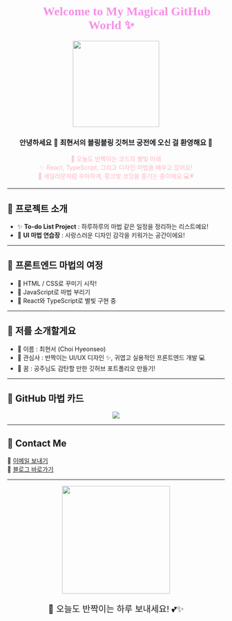 <h1 align="center" style="font-family: 'cursive'; color: #f78fe7;">🌸✨ Welcome to My Magical GitHub World ✨🌸</h1>

<p align="center">
  <img src="https://media.giphy.com/media/v1.Y2lkPTc5MGI3NjExa3c0ZzU2ajJhcDJla2s4Z3hwNnFndnFnN3Jrc3R1d3gxZXRqYjFyeiZlcD12MV9naWZzX3NlYXJjaCZjdD1n/xT9IgzoKnwFNmISR8I/giphy.gif" width="200" />
</p>

<h3 align="center">안녕하세요 💖 최현서의 블링블링 깃허브 궁전에 오신 걸 환영해요 💫</h3>

<p align="center" style="color:#ffb6c1;">
🌈 오늘도 반짝이는 코드의 별빛 아래<br>
✨ React, TypeScript, 그리고 디자인 마법을 배우고 있어요!<br>
🌙 세일러문처럼 우아하게, 핑크빛 코딩을 즐기는 중이에요 💻💗
</p>

---

## 💖 프로젝트 소개

- ✨ **To-do List Project** : 하루하루의 마법 같은 일정을 정리하는 리스트예요!
- 🎀 **UI 마법 연습장** : 사랑스러운 디자인 감각을 키워가는 공간이에요!

---

## 👑 프론트엔드 마법의 여정

- 🌸 HTML / CSS로 꾸미기 시작!
- 🌸 JavaScript로 마법 부리기
- 🌸 React와 TypeScript로 별빛 구현 중

---

## 🌟 저를 소개할게요

- 🧁 이름 : 최현서 (Choi Hyeonseo)
- 🦄 관심사 : 반짝이는 UI/UX 디자인 ✨, 귀엽고 실용적인 프론트엔드 개발 💻
- 🌙 꿈 : 공주님도 감탄할 만한 깃허브 포트폴리오 만들기!

---

## 🌈 GitHub 마법 카드

<p align="center">
  <img src="https://github-readme-stats.vercel.app/api?username=choihyeonseo38&show_icons=true&theme=tokyonight&title_color=f78fe7&icon_color=ffb6c1&text_color=f8e1f4&bg_color=ffffff00" />
</p>

---

## 💌 Contact Me

💖 [이메일 보내기](mailto:your-email@example.com)  
💖 [블로그 바로가기](https://yourblog.com)

---

<p align="center">
  <img src="https://media.giphy.com/media/v1.Y2lkPTc5MGI3NjExdG9mM3lqaWprZzQzZ3A1bHJubWd1OGs4dThhM3VnZXdtNzYwZjBubyZlcD12MV9naWZzX3NlYXJjaCZjdD1n/mGK1g88HZRa2FlKGbz/giphy.gif" width="250" />
</p>

<p align="center" style="font-size:20px;">
  👑 오늘도 반짝이는 하루 보내세요! 💕✨
</p>
